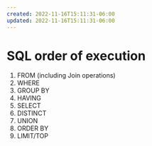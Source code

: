 ```yaml
---
created: 2022-11-16T15:11:31-06:00
updated: 2022-11-16T15:11:31-06:00
---
```

# SQL order of execution

1.  FROM (including Join operations)
2.  WHERE
3.  GROUP BY
4.  HAVING
5.  SELECT
6.  DISTINCT
7.  UNION
8.  ORDER BY
9.  LIMIT/TOP

